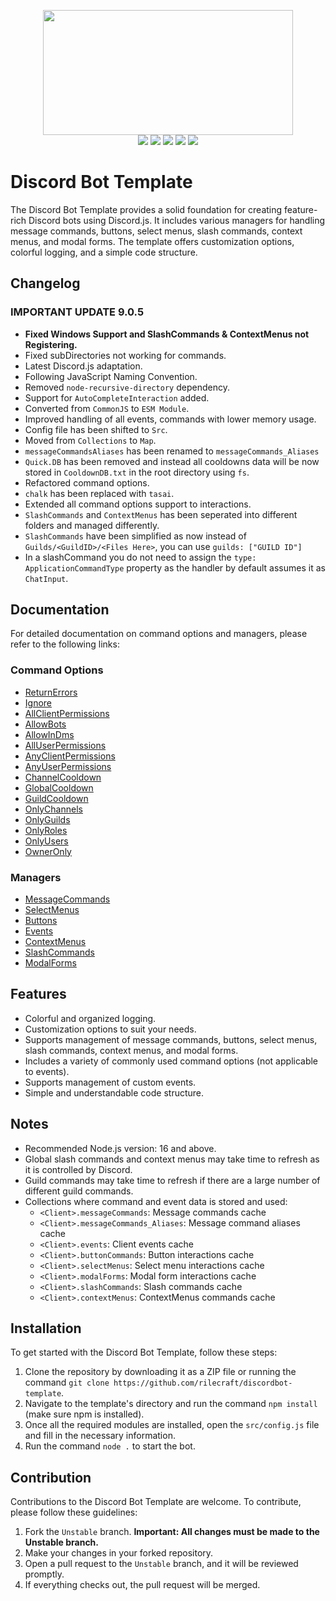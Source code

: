 <p align="center">
  <img src="https://media.discordapp.net/attachments/774290264764055582/1093484780525469757/A_banner_for_a_discord_bots_template_made_using_discord.js.png" height="200" width="400"><br>
  <img src="https://img.shields.io/badge/version-9.0.5-05122A?style=for-the-badge">
  <a href="https://discord.gg/VStdRr8nP2"><img src="https://img.shields.io/badge/discord-invite-5865f2?style=for-the-badge&logo=discord&logoColor=white"></a>
  <img src="https://img.shields.io/github/issues/RileCraft/DiscordBot-Template.svg?style=for-the-badge">
  <img src="https://img.shields.io/github/forks/RileCraft/DiscordBot-Template.svg?style=for-the-badge">
  <img src="https://img.shields.io/github/stars/RileCraft/DiscordBot-Template.svg?style=for-the-badge">
</p>

# Discord Bot Template

The Discord Bot Template provides a solid foundation for creating feature-rich Discord bots using Discord.js. It includes various managers for handling message commands, buttons, select menus, slash commands, context menus, and modal forms. The template offers customization options, colorful logging, and a simple code structure.

## Changelog
### IMPORTANT UPDATE 9.0.5

- **Fixed Windows Support and SlashCommands & ContextMenus not Registering.**
- Fixed subDirectories not working for commands.
- Latest Discord.js adaptation.
- Following JavaScript Naming Convention.
- Removed `node-recursive-directory` dependency.
- Support for `AutoCompleteInteraction` added.
- Converted from `CommonJS` to `ESM Module`.
- Improved handling of all events, commands with lower memory usage.
- Config file has been shifted to `Src`.
- Moved from `Collections` to `Map`.
- `messageCommandsAliases` has been renamed to `messageCommands_Aliases`
- `Quick.DB` has been removed and instead all cooldowns data will be now stored in `CooldownDB.txt` in the root directory using `fs`.
- Refactored command options.
- `chalk` has been replaced with `tasai`.
- Extended all command options support to interactions.
- `SlashCommands` and `ContextMenus` has been seperated into different folders and managed differently.
- `SlashCommands` have been simplified as now instead of `Guilds/<GuildID>/<Files Here>`, you can use `guilds: ["GUILD ID"]`
- In a slashCommand you do not need to assign the `type: ApplicationCommandType` property as the handler by default assumes it as `ChatInput`.

## Documentation

For detailed documentation on command options and managers, please refer to the following links:

### Command Options

- [ReturnErrors](/.github/DOCS/commandOptions/returnErrors.md)
- [Ignore](/.github/DOCS/commandOptions/ignore.md)
- [AllClientPermissions](/.github/DOCS/commandOptions/allClientPermissions.md)
- [AllowBots](/.github/DOCS/commandOptions/allowBots.md)
- [AllowInDms](/.github/DOCS/commandOptions/allowInDms.md)
- [AllUserPermissions](/.github/DOCS/commandOptions/allUserPermissions.md)
- [AnyClientPermissions](/.github/DOCS/commandOptions/anyClientPermissions.md)
- [AnyUserPermissions](/.github/DOCS/commandOptions/anyUserPermissions.md)
- [ChannelCooldown](/.github/DOCS/commandOptions/channelCooldown.md)
- [GlobalCooldown](/.github/DOCS/commandOptions/globalCooldown.md)
- [GuildCooldown](/.github/DOCS/commandOptions/guildCooldown.md)
- [OnlyChannels](/.github/DOCS/commandOptions/onlyChannels.md)
- [OnlyGuilds](/.github/DOCS/commandOptions/onlyGuilds.md)
- [OnlyRoles](/.github/DOCS/commandOptions/onlyRoles.md)
- [OnlyUsers](/.github/DOCS/commandOptions/onlyUsers.md)
- [OwnerOnly](/.github/DOCS/commandOptions/ownerOnly.md)

### Managers

- [MessageCommands](/.github/DOCS/managers/messageCommands.md)
- [SelectMenus](/.github/DOCS/managers/selectMenus.md)
- [Buttons](/.github/DOCS/managers/buttons.md)
- [Events](/.github/DOCS/managers/events.md)
- [ContextMenus](/.github/DOCS/managers/contextMenus.md)
- [SlashCommands](/.github/DOCS/managers/slashCommands.md)
- [ModalForms](/.github/DOCS/managers/modalForms.md)

## Features

- Colorful and organized logging.
- Customization options to suit your needs.
- Supports management of message commands, buttons, select menus, slash commands, context menus, and modal forms.
- Includes a variety of commonly used command options (not applicable to events).
- Supports management of custom events.
- Simple and understandable code structure.

## Notes

- Recommended Node.js version: 16 and above.
- Global slash commands and context menus may take time to refresh as it is controlled by Discord.
- Guild commands may take time to refresh if there are a large number of different guild commands.
- Collections where command and event data is stored and used:
  - `<Client>.messageCommands`: Message commands cache
  - `<Client>.messageCommands_Aliases`: Message command aliases cache
  - `<Client>.events`: Client events cache
  - `<Client>.buttonCommands`: Button interactions cache
  - `<Client>.selectMenus`: Select menu interactions cache
  - `<Client>.modalForms`: Modal form interactions cache
  - `<Client>.slashCommands`: Slash commands cache
  - `<Client>.contextMenus`: ContextMenus commands cache

## Installation

To get started with the Discord Bot Template, follow these steps:

1. Clone the repository by downloading it as a ZIP file or running the command `git clone https://github.com/rilecraft/discordbot-template`.
2. Navigate to the template's directory and run the command `npm install` (make sure npm is installed).
3. Once all the required modules are installed, open the `src/config.js` file and fill in the necessary information.
4. Run the command `node .` to start the bot.

## Contribution

Contributions to the Discord Bot Template are welcome. To contribute, please follow these guidelines:

1. Fork the `Unstable` branch. **Important: All changes must be made to the Unstable branch.**
2. Make your changes in your forked repository.
3. Open a pull request to the `Unstable` branch, and it will be reviewed promptly.
4. If everything checks out, the pull request will be merged.